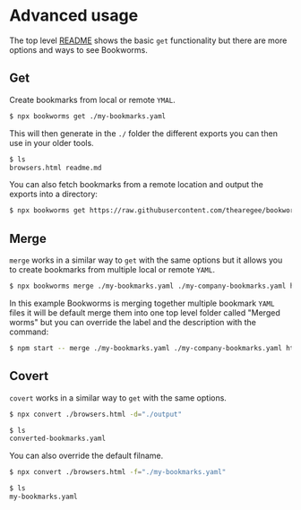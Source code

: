 # Advanced usage

The top level [README](../README.md) shows the basic `get` functionality but there are more options and ways to see Bookworms.

## Get

Create bookmarks from local or remote `YMAL`.

```BASH
$ npx bookworms get ./my-bookmarks.yaml
```

This will then generate in the `./` folder the different exports you can then use in your older tools.

```BASH
$ ls
browsers.html readme.md
```

You can also fetch bookmarks from a remote location and output the exports into a directory:

```BASH
$ npx bookworms get https://raw.githubusercontent.com/thearegee/bookworms/main/demo/config/bookmarks.yaml -d="./output"
```

## Merge

`merge` works in a similar way to `get` with the same options but it allows you to create bookmarks from multiple local or remote `YAML`.

```BASH
$ npx bookworms merge ./my-bookmarks.yaml ./my-company-bookmarks.yaml https://raw.githubusercontent.com/thearegee/bookworms/main/demo/config/bookmarks.yaml
```

In this example Bookworms is merging together multiple bookmark `YAML` files it will be default merge them into one top level folder called "Merged worms" but you can override the label and the description with the command:

```BASH
$ npm start -- merge ./my-bookmarks.yaml ./my-company-bookmarks.yaml https://raw.githubusercontent.com/thearegee/bookworms/main/demo/config/bookmarks.yaml -l="My bookmarks" -t="Bookmarks my personal bookmarks, my bookmarks from work and remote bookmarks that interest me"
```

## Covert

`covert` works in a similar way to `get` with the same options.

```BASH
$ npx convert ./browsers.html -d="./output"
```

```BASH
$ ls
converted-bookmarks.yaml
```

You can also override the default filname.

```BASH
$ npx convert ./browsers.html -f="./my-bookmarks.yaml"
```

```BASH
$ ls
my-bookmarks.yaml
```
